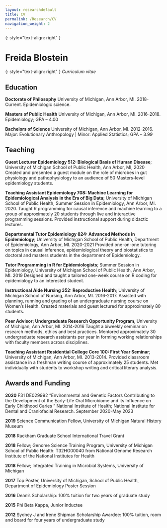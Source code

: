 ```yaml
---
layout: researchdefault
title: CV
permalink: /Research/CV
navigation_weight: 2
---
```

{: style="text-align: right" }
# Freida Blostein 
{: style="text-align: right" }
*Curriculum vitae*

## Education
**Doctorate of Philosophy** University of Michigan, Ann Arbor, MI. 2018-Current. Epidemiologic science.


**Masters of Public Health** University of Michigan, Ann Arbor, MI. 2016-2018. Epidemiology; GPA – 4.00


**Bachelors of Science** University of Michigan, Ann Arbor, MI. 2012-2016. Major: Evolutionary Anthropology | Minor: Applied Statistics; GPA – 3.99


## Teaching

**Guest Lecturer Epidemiology 512: Biological Basis of Human Disease**; University of Michigan School of Public Health, Ann Arbor, MI, 2020
Created and presented a guest module on the role of microbes in gut physiology and pathophysiology to an audience of 50 Masters-level epidemiology students.


**Teaching Assistant Epidemiology 708: Machine Learning for Epidemiological Analysis in the Era of Big Data**; University of Michigan School of Public Health, Summer Session in Epidemiology, Ann Arbor, MI. 2020. Taught R programming for causal inference and machine learning to a group of 
approximately 20 students through live and interactive programming sessions. Provided instructional support during didactic lectures. 


**Departmental Tutor Epidemiology 824: Advanced Methods in Epidemiology**; University of Michigan School of Public Health, Department of Epidemiology, Ann Arbor, MI. 2020-2021
Provided one-on-one tutoring on topics in causal inference, epidemiological theory and biostatistics to doctoral and masters students in the department of Epidemiology. 


**Tutor Programming in R for Epidemiologists**; Summer Session in Epidemiology, University of Michigan School of Public Health, Ann Arbor, MI. 2019	Designed and taught a tailored one-week course on R coding for epidemiology to an interested student. 


**Instructional Aide Nursing 352: Reproductive Health**; University of Michigan School of Nursing, Ann Arbor, MI. 2016-2017. Assisted with planning, running and grading of an undergraduate nursing course on Women’s Health. Created materials and guest lectured for approximately 80 students. 


**Peer Advisor; Undergraduate Research Opportunity Program**, University of Michigan, Ann Arbor, MI. 2014-2016 Taught a biweekly seminar on research methods, ethics and best practices. Mentored approximately 30 undergraduate research assistants per year in forming working relationships with faculty members across disciplines. 

**Teaching Assistant Residential College Core 100: First Year Seminar**; University of Michigan, Ann Arbor, MI. 2013-2014. Provided classroom assistance in a freshman writing course of approximately 25 students. Met individually with students to workshop writing and critical literary analysis. 

## Awards and Funding 
**2020** F31 DE029992 “Environmental and Genetic Factors Contributing to the Development of the Early-Life Oral Microbiome and its Influence on Early Childhood Caries ” National Institute of Health; National Institute for Dental and Craniofacial Research. September 2020-May 2023

**2019** Science Communication Fellow, University of Michigan Natural History Museum

**2018** Rackham Graduate School International Travel Grant

**2018** Fellow; Genome Science Training Program, University of Michigan School of Public Health: T32HG00040 from National Genome Research Institute of the National Institutes 	  for Health 

**2018** Fellow; Integrated Training in Microbial Systems, University of Michigan

**2017** Top Poster, University of Michigan, School of Public Health, Department of Epidemiology Poster Session 
      
**2016** Dean’s Scholarship: 100% tuition for two years of graduate study 

**2015** Phi Beta Kappa, Junior Inductee 

**2012** Sydney J and Irene Shipman Scholarship Awardee: 100% tuition, room and board for four years of undergraduate study 
	   
